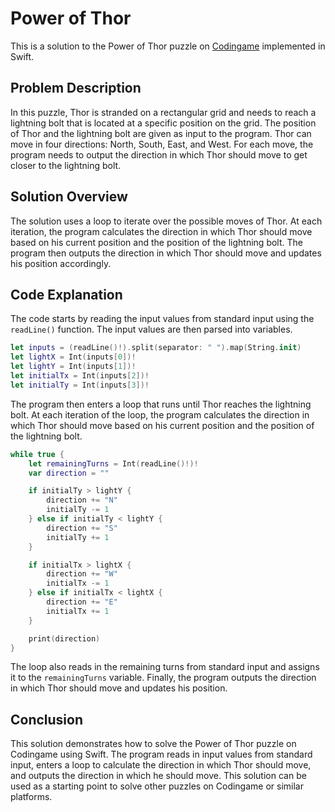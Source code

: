 # Power of Thor

This is a solution to the Power of Thor puzzle on [Codingame](https://www.codingame.com/training/easy/power-of-thor-episode-1) implemented in Swift.

## Problem Description

In this puzzle, Thor is stranded on a rectangular grid and needs to reach a lightning bolt that is located at a specific position on the grid. The position of Thor and the lightning bolt are given as input to the program. Thor can move in four directions: North, South, East, and West. For each move, the program needs to output the direction in which Thor should move to get closer to the lightning bolt.

## Solution Overview

The solution uses a loop to iterate over the possible moves of Thor. At each iteration, the program calculates the direction in which Thor should move based on his current position and the position of the lightning bolt. The program then outputs the direction in which Thor should move and updates his position accordingly.

## Code Explanation

The code starts by reading the input values from standard input using the `readLine()` function. The input values are then parsed into variables.

```swift
let inputs = (readLine()!).split(separator: " ").map(String.init)
let lightX = Int(inputs[0])!
let lightY = Int(inputs[1])!
let initialTx = Int(inputs[2])!
let initialTy = Int(inputs[3])!
```

The program then enters a loop that runs until Thor reaches the lightning bolt. At each iteration of the loop, the program calculates the direction in which Thor should move based on his current position and the position of the lightning bolt.

```swift
while true {
    let remainingTurns = Int(readLine()!)!
    var direction = ""

    if initialTy > lightY {
        direction += "N"
        initialTy -= 1
    } else if initialTy < lightY {
        direction += "S"
        initialTy += 1
    }

    if initialTx > lightX {
        direction += "W"
        initialTx -= 1
    } else if initialTx < lightX {
        direction += "E"
        initialTx += 1
    }

    print(direction)
}
```

The loop also reads in the remaining turns from standard input and assigns it to the `remainingTurns` variable. Finally, the program outputs the direction in which Thor should move and updates his position.

## Conclusion

This solution demonstrates how to solve the Power of Thor puzzle on Codingame using Swift. The program reads in input values from standard input, enters a loop to calculate the direction in which Thor should move, and outputs the direction in which he should move. This solution can be used as a starting point to solve other puzzles on Codingame or similar platforms.
